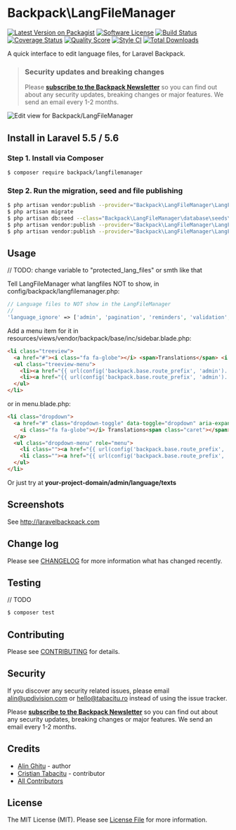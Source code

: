 # Backpack\LangFileManager

[![Latest Version on Packagist][ico-version]][link-packagist]
[![Software License][ico-license]](LICENSE.md)
[![Build Status](https://img.shields.io/travis/Laravel-Backpack/langfilemanager/master.svg?style=flat-square)](https://travis-ci.org/Laravel-Backpack/langfilemanager)
[![Coverage Status][ico-scrutinizer]][link-scrutinizer]
[![Quality Score][ico-code-quality]][link-code-quality]
[![Style CI](https://styleci.io/repos/53691643/shield)](https://styleci.io/repos/53691643)
[![Total Downloads][ico-downloads]][link-downloads]

A quick interface to edit language files, for Laravel Backpack.

> ### Security updates and breaking changes
> Please **[subscribe to the Backpack Newsletter](http://backpackforlaravel.com/newsletter)** so you can find out about any security updates, breaking changes or major features. We send an email every 1-2 months.

![Edit view for Backpack/LangFileManager](https://dl.dropboxusercontent.com/u/2431352/backpack_langfilemanager.png)

## Install in Laravel 5.5 / 5.6

### Step 1. Install via Composer

``` bash
$ composer require backpack/langfilemanager
```

### Step 2. Run the migration, seed and file publishing

``` bash
$ php artisan vendor:publish --provider="Backpack\LangFileManager\LangFileManagerServiceProvider" --tag="migrations" #publish the migration file
$ php artisan migrate
$ php artisan db:seed --class="Backpack\LangFileManager\database\seeds\LanguageTableSeeder"
$ php artisan vendor:publish --provider="Backpack\LangFileManager\LangFileManagerServiceProvider" --tag="config" #publish the config file
$ php artisan vendor:publish --provider="Backpack\LangFileManager\LangFileManagerServiceProvider" --tag="lang" #publish the lang files
```


## Usage

// TODO: change variable to "protected_lang_files" or smth like that

Tell LangFileManager what langfiles NOT to show, in config/backpack/langfilemanager.php:

``` php
// Language files to NOT show in the LangFileManager
//
'language_ignore' => ['admin', 'pagination', 'reminders', 'validation', 'log', 'crud'],
```

Add a menu item for it in resources/views/vendor/backpack/base/inc/sidebar.blade.php:

```html
<li class="treeview">
  <a href="#"><i class="fa fa-globe"></i> <span>Translations</span> <i class="fa fa-angle-left pull-right"></i></a>
  <ul class="treeview-menu">
    <li><a href="{{ url(config('backpack.base.route_prefix', 'admin').'/language') }}"><i class="fa fa-flag-checkered"></i> Languages</a></li>
    <li><a href="{{ url(config('backpack.base.route_prefix', 'admin').'/language/texts') }}"><i class="fa fa-language"></i> Site texts</a></li>
  </ul>
</li>
```

or in menu.blade.php:
```html
<li class="dropdown">
  <a href="#" class="dropdown-toggle" data-toggle="dropdown" aria-expanded="true">
    <i class="fa fa-globe"></i> Translations<span class="caret"></span>
  </a>
  <ul class="dropdown-menu" role="menu">
    <li class=""><a href="{{ url(config('backpack.base.route_prefix', 'admin').'/language') }}"><i class="fa fa-flag-checkered"></i> Languages</a></li>
    <li class=""><a href="{{ url(config('backpack.base.route_prefix', 'admin').'/language/texts') }}"><i class="fa fa-language"></i> Site texts</a></li>
  </ul>
</li>
```

Or just try at **your-project-domain/admin/language/texts**

## Screenshots

See http://laravelbackpack.com

## Change log

Please see [CHANGELOG](CHANGELOG.md) for more information what has changed recently.


## Testing

// TODO

``` bash
$ composer test
```


## Contributing

Please see [CONTRIBUTING](CONTRIBUTING.md) for details.


## Security

If you discover any security related issues, please email alin@updivision.com or hello@tabacitu.ro instead of using the issue tracker.

Please **[subscribe to the Backpack Newsletter](http://backpackforlaravel.com/newsletter)** so you can find out about any security updates, breaking changes or major features. We send an email every 1-2 months.

## Credits

- [Alin Ghitu][link-author] - author
- [Cristian Tabacitu][link-author-2] - contributor
- [All Contributors][link-contributors]


## License

The MIT License (MIT). Please see [License File](LICENSE.md) for more information.

[ico-version]: https://img.shields.io/packagist/v/backpack/langfilemanager.svg?style=flat-square
[ico-license]: https://img.shields.io/badge/license-MIT-brightgreen.svg?style=flat-square
[ico-travis]: https://img.shields.io/travis/laravel-backpack/langfilemanager/master.svg?style=flat-square
[ico-scrutinizer]: https://img.shields.io/scrutinizer/coverage/g/laravel-backpack/langfilemanager.svg?style=flat-square
[ico-code-quality]: https://img.shields.io/scrutinizer/g/laravel-backpack/langfilemanager.svg?style=flat-square
[ico-downloads]: https://img.shields.io/packagist/dt/backpack/langfilemanager.svg?style=flat-square

[link-packagist]: https://packagist.org/packages/backpack/langfilemanager
[link-travis]: https://travis-ci.org/laravel-backpack/langfilemanager
[link-scrutinizer]: https://scrutinizer-ci.com/g/laravel-backpack/langfilemanager/code-structure
[link-code-quality]: https://scrutinizer-ci.com/g/laravel-backpack/langfilemanager
[link-downloads]: https://packagist.org/packages/backpack/langfilemanager
[link-author]: https://github.com/ghitu
[link-author-2]: http://tabacitu.ro
[link-contributors]: ../../contributors
